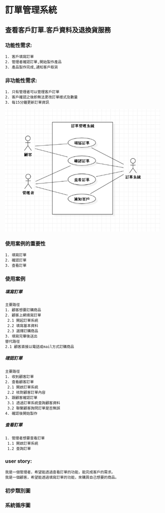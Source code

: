 # 訂單管理系統
## 查看客戶訂單.客戶資料及退換貨服務
### 功能性需求:
    1. 客戶填寫訂單
    2. 管理者確認訂單,開始製作產品
    3. 產品製作完成,通知客戶取貨
### 非功能性需求:
    1. 只有管理者可以管理客戶訂單
    2. 客戶確認之後即無法更改訂單樣式及數量
    3. 每15分鐘更新訂單資訊
![costomer](123.jpg "usecasediagram")
### 使用案例的重要性
    1. 填寫訂單
    2. 確認訂單
    3. 查看訂單
### 使用案例
##### 填寫訂單
    主要路徑    
    1. 顧客想要訂購商品
    2. 顧客上網填寫訂單
     2.1 開起訂單系統
     2.2 填寫基本資料
     2.3 選擇訂購商品
    3. 填寫完畢後送出    
    替代路徑    
    2.1 顧客直接以電話或mail方式訂購商品
##### 確認訂單
    主要路徑
    1. 收到顧客訂單
    2. 查看顧客訂單
     2.1 開啟訂單系統
     2.2 核對顧客訂單內容
    3. 跟顧客確認訂單
     3.1 透過訂單系統查詢顧客資料
     3.2 聯繫顧客詢問訂單是否無誤
    4. 確認後開始製作 
##### 查看訂單
    1. 管理者想要查看訂單
     1.1 開啟訂單系統
     1.2 查詢訂單    
### user story:
    我是一個管理者，希望能透過查看訂單的功能，能完成客戶的需求。
    我是一個顧客，希望能透過填寫訂單的功能，來購買自己想要的商品。    
### 初步類別圖

### 系統循序圖
       
